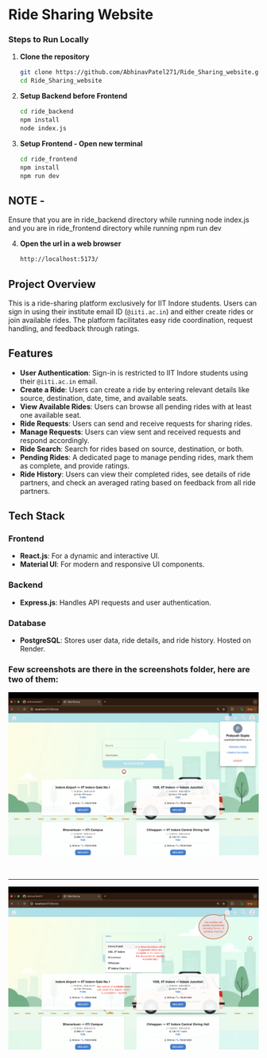 # Ride Sharing Website


### Steps to Run Locally
1. **Clone the repository**
   ```bash
   git clone https://github.com/AbhinavPatel271/Ride_Sharing_website.git
   cd Ride_Sharing_website
   ```
2. **Setup Backend before Frontend**
   ```bash
   cd ride_backend
   npm install
   node index.js
   ```
3. **Setup Frontend - Open new terminal**
   ```bash
   cd ride_frontend
   npm install
   npm run dev
   ```
## NOTE - 
Ensure that you are in ride_backend directory while running node index.js and 
you are in ride_frontend directory while running npm run dev

4. **Open the url in a web browser**
   ```bash
   http://localhost:5173/
   ```

## Project Overview
This is a ride-sharing platform exclusively for IIT Indore students. Users can sign in using their institute email ID (`@iiti.ac.in`) and either create rides or join available rides. The platform facilitates easy ride coordination, request handling, and feedback through ratings.

## Features
- **User Authentication**: Sign-in is restricted to IIT Indore students using their `@iiti.ac.in` email.
- **Create a Ride**: Users can create a ride by entering relevant details like source, destination, date, time, and available seats.
- **View Available Rides**: Users can browse all pending rides with at least one available seat.
- **Ride Requests**: Users can send and receive requests for sharing rides.
- **Manage Requests**: Users can view sent and received requests and respond accordingly.
- **Ride Search**: Search for rides based on source, destination, or both.
- **Pending Rides**: A dedicated page to manage pending rides, mark them as complete, and provide ratings.
- **Ride History**: Users can view their completed rides, see details of ride partners, and check an averaged rating based on feedback from all ride partners.

## Tech Stack
### Frontend
- **React.js**: For a dynamic and interactive UI.
- **Material UI**: For modern and responsive UI components.

### Backend
- **Express.js**: Handles API requests and user authentication.

### Database
- **PostgreSQL**: Stores user data, ride details, and ride history. Hosted on Render.

 
### Few screenshots are there in the screenshots folder, here are two of them:

<img src="screenshots/home1.png" alt="home1.png image"/>

<br/> <hr/>

<img src="screenshots/home.png" alt="home.png image"/>

